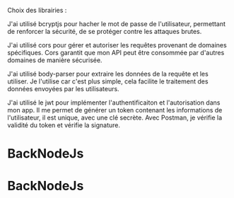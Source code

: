Choix des librairies :

J'ai utilisé bcryptjs pour hacher le mot de passe de l'utilisateur, permettant de renforcer la sécurité, de se protéger contre les attaques brutes.

J'ai utilisé cors pour gérer et autoriser les requêtes provenant de domaines spécifiques. Cors garantit que mon API peut être consommée par d'autres domaines de manière sécurisée.

J'ai utilisé body-parser pour extraire les données de la requête et les utiliser. Je l'utilise car c'est plus simple, cela facilite le traitement des données envoyées par les utilisateurs.

J'ai utilisé le jwt pour implémenter l'authentificaiton et l'autorisation dans mon app. Il me permet de générer un token contenant les informations de l'utilisateur, il est unique, avec une clé secrète. Avec Postman, je vérifie la validité du token et vérifie la signature.
# BackNodeJs
# BackNodeJs
